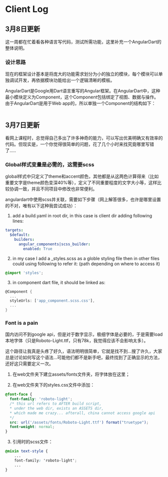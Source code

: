 # Client Log

## 3月8日更新

这一周都在忙着看各种语言写代码，测试所需功能，这里补充一个AngularDart的整体说明。

### 设计思路

现在的框架设计基本是将庞大的功能需求划分为小的独立的模块，每个模块可以单独调试开发，再依据模块功能给出一个逻辑清晰的模板。

AngularDart是Google用Dart语言重写的Angular框架。在AngularDart中，这种最小模块定义为Component，这个Component包括绑定了视图、数据与操作。由于AngularDart是用于Web app的，所以单独一个Component的结构如下：

```bash
```




## 3月7日更新
看网上课程时，总觉得自己多出了许多神奇的能力，可以写出优美明确又有效率的代码。但现实是，一个你觉得很简单的问题，花了几个小时来找究竟哪里写错了.....

### Global样式变量是必需的，这需要scss

global样式中只定义了theme和accent颜色，其他都是从这两色计算得来（比如重要文字是theme颜色变深40%等），定义了不同重要程度的文字大小等，这样比较协调一致，并且不同项目中修改也非常便利。

angulardart中使用scss并关联，需要如下步骤（网上解答很多，也许是哪里设置的不对，唯有以下这种我尝试成功）：
1. add a build.yaml in root dir, in this case is client dir adding following lines:
```yaml
targets:
  $default:
    builders:
      angular_components|scss_builder:
        enabled: True
```
2. in my case I add a _styles.scss as a globle styling file then in other files could using following to refer it: (path depending on where to access it)
```scss
@import 'styles';
```
3. in component dart file, it should be linked as:
```dart
@Component {
  ...
  styleUrls: ['app_component.scss.css'],
  ...
}
```

### Font is a pain
国内访问不到google api，但是对于数字显示，极细字体是必要的，于是需要load本地字体（只是Roboto-Light.ttf，只有78k，我觉得应该不会影响太多）。

这个路径让我真是头疼了好久，语法明明很简单，它就是找不到...搜了许久，大家总是讨论如何写这个语法...可能他们都不是新手吧，最终找到了正确显示的方法，还好这只需要定义一次。

1. 在web文件夹下建立assets/fonts文件夹，将字体放在这里；

2. 在web文件夹下的styles.css文件中添加：
```css
@font-face {
  font-family: 'roboto-light';
  /* this url refers to AFTER build script, 
  * under the web dir, exists an ASSETS dir,
  * which made me crazy... afterall, china cannot access google api
  */
  src: url('/assets/fonts/Roboto-Light.ttf') format("truetype");
  font-weight: normal;
}
```
3. 引用时的scss文件：
```scss
@mixin text-style {
    ...
    font-family: 'roboto-light';
    ...
}
```
